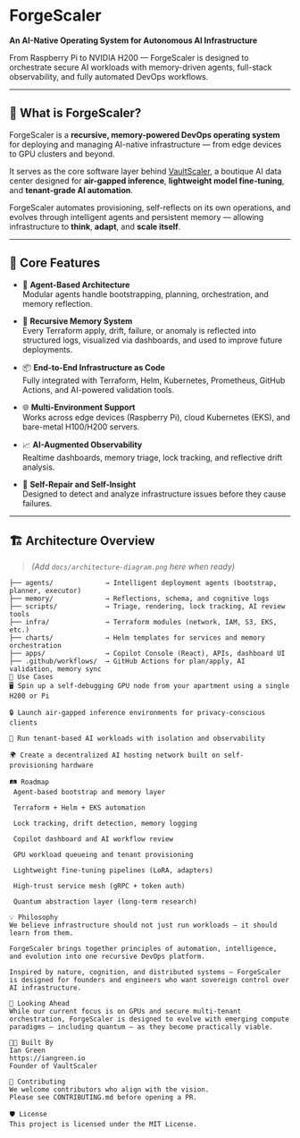 # ForgeScaler

**An AI-Native Operating System for Autonomous AI Infrastructure**

From Raspberry Pi to NVIDIA H200 — ForgeScaler is designed to orchestrate secure AI workloads with memory-driven agents, full-stack observability, and fully automated DevOps workflows.

---

## 🧠 What is ForgeScaler?

ForgeScaler is a **recursive, memory-powered DevOps operating system** for deploying and managing AI-native infrastructure — from edge devices to GPU clusters and beyond.

It serves as the core software layer behind [VaultScaler](https://vaultscaler.com), a boutique AI data center designed for **air-gapped inference**, **lightweight model fine-tuning**, and **tenant-grade AI automation**.

ForgeScaler automates provisioning, self-reflects on its own operations, and evolves through intelligent agents and persistent memory — allowing infrastructure to **think**, **adapt**, and **scale itself**.

---

## 🔧 Core Features

- 🤖 **Agent-Based Architecture**  
  Modular agents handle bootstrapping, planning, orchestration, and memory reflection.

- 🧬 **Recursive Memory System**  
  Every Terraform apply, drift, failure, or anomaly is reflected into structured logs, visualized via dashboards, and used to improve future deployments.

- 📦 **End-to-End Infrastructure as Code**  
  Fully integrated with Terraform, Helm, Kubernetes, Prometheus, GitHub Actions, and AI-powered validation tools.

- 🌐 **Multi-Environment Support**  
  Works across edge devices (Raspberry Pi), cloud Kubernetes (EKS), and bare-metal H100/H200 servers.

- 📈 **AI-Augmented Observability**  
  Realtime dashboards, memory triage, lock tracking, and reflective drift analysis.

- 🧰 **Self-Repair and Self-Insight**  
  Designed to detect and analyze infrastructure issues before they cause failures.

---

## 🏗️ Architecture Overview

> _(Add `docs/architecture-diagram.png` here when ready)_

```text
├── agents/             → Intelligent deployment agents (bootstrap, planner, executor)
├── memory/             → Reflections, schema, and cognitive logs
├── scripts/            → Triage, rendering, lock tracking, AI review tools
├── infra/              → Terraform modules (network, IAM, S3, EKS, etc.)
├── charts/             → Helm templates for services and memory orchestration
├── apps/               → Copilot Console (React), APIs, dashboard UI
├── .github/workflows/  → GitHub Actions for plan/apply, AI validation, memory sync
🚀 Use Cases
🖥️ Spin up a self-debugging GPU node from your apartment using a single H200 or Pi

🔒 Launch air-gapped inference environments for privacy-conscious clients

🧠 Run tenant-based AI workloads with isolation and observability

🌍 Create a decentralized AI hosting network built on self-provisioning hardware

🛤️ Roadmap
 Agent-based bootstrap and memory layer

 Terraform + Helm + EKS automation

 Lock tracking, drift detection, memory logging

 Copilot dashboard and AI workflow review

 GPU workload queueing and tenant provisioning

 Lightweight fine-tuning pipelines (LoRA, adapters)

 High-trust service mesh (gRPC + token auth)

 Quantum abstraction layer (long-term research)

💡 Philosophy
We believe infrastructure should not just run workloads — it should learn from them.

ForgeScaler brings together principles of automation, intelligence, and evolution into one recursive DevOps platform.

Inspired by nature, cognition, and distributed systems — ForgeScaler is designed for founders and engineers who want sovereign control over AI infrastructure.

🔭 Looking Ahead
While our current focus is on GPUs and secure multi-tenant orchestration, ForgeScaler is designed to evolve with emerging compute paradigms — including quantum — as they become practically viable.

🧑‍🚀 Built By
Ian Green
https://iangreen.io
Founder of VaultScaler

🙌 Contributing
We welcome contributors who align with the vision.
Please see CONTRIBUTING.md before opening a PR.

🛡️ License
This project is licensed under the MIT License.


```
